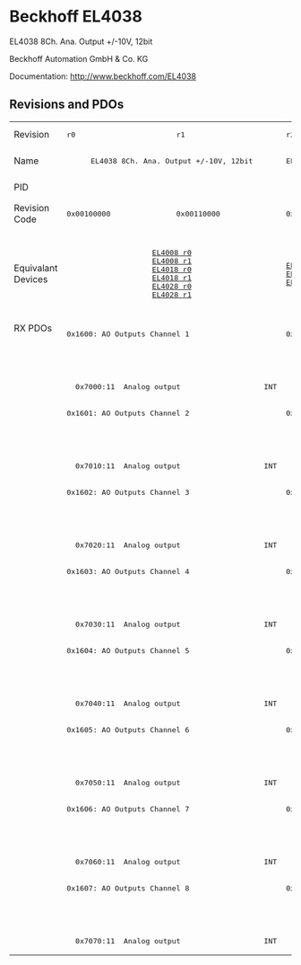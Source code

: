# Beckhoff EL4038

EL4038 8Ch. Ana. Output +/-10V, 12bit

Beckhoff Automation GmbH & Co. KG

Documentation: <a href="http://www.beckhoff.com/EL4038">http://www.beckhoff.com/EL4038</a>

## Revisions and PDOs
<table>
<tr >
<td class="first">Revision</td>
<td ><pre>r0</pre></td>
<td ><pre>r1</pre></td>
<td ><pre>r2</pre></td>
<td ><pre>r3</pre></td>
<td ><pre>r4</pre></td>
<td ><pre>r5</pre></td>
</tr>
<tr >
<td class="first">Name</td>
<td  colspan=2 align="center"><pre>EL4038 8Ch. Ana. Output +/-10V, 12bit</pre></td>
<td ><pre>EL4038 8Ch. Ana. Output -10/+10V, 12bit</pre></td>
<td  colspan=3 align="center"><pre>EL4038 8Ch. Ana. Output +/-10V, 12bit</pre></td>
</tr>
<tr >
<td class="first">PID</td>
<td  colspan=6 align="center"><pre>0x0fc63052</pre></td>
</tr>
<tr >
<td class="first">Revision Code</td>
<td ><pre>0x00100000</pre></td>
<td ><pre>0x00110000</pre></td>
<td ><pre>0x00120000</pre></td>
<td ><pre>0x00130000</pre></td>
<td ><pre>0x00140000</pre></td>
<td ><pre>0x00150000</pre></td>
</tr>
<tr >
<td class="first">Equivalant Devices</td>
<td  colspan=2 align="center"><pre><a href="EL4008">EL4008 r0</a><br/><a href="EL4008">EL4008 r1</a><br/><a href="EL4018">EL4018 r0</a><br/><a href="EL4018">EL4018 r1</a><br/><a href="EL4028">EL4028 r0</a><br/><a href="EL4028">EL4028 r1</a></pre></td>
<td ><pre><a href="EL4008">EL4008 r2</a><br/><a href="EL4018">EL4018 r2</a><br/><a href="EL4028">EL4028 r2</a></pre></td>
<td  colspan=2 align="center"><pre><a href="EJ4008">EJ4008 r4</a><br/><a href="EJ4018">EJ4018 r0</a><br/><a href="EL4008">EL4008 r3</a><br/><a href="EL4008">EL4008 r4</a><br/><a href="EL4018">EL4018 r3</a><br/><a href="EL4018">EL4018 r4</a><br/><a href="EL4028">EL4028 r3</a><br/><a href="EL4028">EL4028 r4</a><br/><a href="EL4028">EL4028 r5</a></pre></td>
<td ><pre><a href="EL4008">EL4008 r5</a><br/><a href="EL4018">EL4018 r5</a><br/><a href="EL4028">EL4028 r6</a></pre></td>
</tr>
<tr class="rxpdo pdosection">
<td class="first" rowspan=24 valign=top>RX PDOs</td>
<td colspan=2 align="left"><pre>0x1600: AO Outputs Channel 1</pre></td>
<td><pre>0x1600: AO Output Channel 1</pre></td>
<td colspan=3 align="left"><pre>0x1600: AO Outputs Channel 1</pre></td>
<td></td>
</tr>
<tr class="rxpdo">
<td  colspan=2 align="left"></td>
<td ><pre>  0x7000:01  Analog output                   INT</pre></td>
<td  colspan=3 align="left"></td>
</tr>
<tr class="rxpdo">
<td  colspan=2 align="left"><pre>  0x7000:11  Analog output                   INT</pre></td>
<td ></td>
<td  colspan=3 align="left"><pre>  0x7000:11  Analog output                   INT</pre></td>
</tr>
<tr class="rxpdo pdosection">
<td  colspan=2 align="left"><pre>0x1601: AO Outputs Channel 2</pre></td>
<td ><pre>0x1601: AO Output Channel 2</pre></td>
<td  colspan=3 align="left"><pre>0x1601: AO Outputs Channel 2</pre></td>
</tr>
<tr class="rxpdo">
<td  colspan=2 align="left"></td>
<td ><pre>  0x7010:01  Analog output                   INT</pre></td>
<td  colspan=3 align="left"></td>
</tr>
<tr class="rxpdo">
<td  colspan=2 align="left"><pre>  0x7010:11  Analog output                   INT</pre></td>
<td ></td>
<td  colspan=3 align="left"><pre>  0x7010:11  Analog output                   INT</pre></td>
</tr>
<tr class="rxpdo pdosection">
<td  colspan=2 align="left"><pre>0x1602: AO Outputs Channel 3</pre></td>
<td ><pre>0x1602: AO Output Channel 3</pre></td>
<td  colspan=3 align="left"><pre>0x1602: AO Outputs Channel 3</pre></td>
</tr>
<tr class="rxpdo">
<td  colspan=2 align="left"></td>
<td ><pre>  0x7020:01  Analog output                   INT</pre></td>
<td  colspan=3 align="left"></td>
</tr>
<tr class="rxpdo">
<td  colspan=2 align="left"><pre>  0x7020:11  Analog output                   INT</pre></td>
<td ></td>
<td  colspan=3 align="left"><pre>  0x7020:11  Analog output                   INT</pre></td>
</tr>
<tr class="rxpdo pdosection">
<td  colspan=2 align="left"><pre>0x1603: AO Outputs Channel 4</pre></td>
<td ><pre>0x1603: AO Output Channel 4</pre></td>
<td  colspan=3 align="left"><pre>0x1603: AO Outputs Channel 4</pre></td>
</tr>
<tr class="rxpdo">
<td  colspan=2 align="left"></td>
<td ><pre>  0x7030:01  Analog output                   INT</pre></td>
<td  colspan=3 align="left"></td>
</tr>
<tr class="rxpdo">
<td  colspan=2 align="left"><pre>  0x7030:11  Analog output                   INT</pre></td>
<td ></td>
<td  colspan=3 align="left"><pre>  0x7030:11  Analog output                   INT</pre></td>
</tr>
<tr class="rxpdo pdosection">
<td  colspan=2 align="left"><pre>0x1604: AO Outputs Channel 5</pre></td>
<td ><pre>0x1604: AO Output Channel 5</pre></td>
<td  colspan=3 align="left"><pre>0x1604: AO Outputs Channel 5</pre></td>
</tr>
<tr class="rxpdo">
<td  colspan=2 align="left"></td>
<td ><pre>  0x7040:01  Analog output                   INT</pre></td>
<td  colspan=3 align="left"></td>
</tr>
<tr class="rxpdo">
<td  colspan=2 align="left"><pre>  0x7040:11  Analog output                   INT</pre></td>
<td ></td>
<td  colspan=3 align="left"><pre>  0x7040:11  Analog output                   INT</pre></td>
</tr>
<tr class="rxpdo pdosection">
<td  colspan=2 align="left"><pre>0x1605: AO Outputs Channel 6</pre></td>
<td ><pre>0x1605: AO Output Channel 6</pre></td>
<td  colspan=3 align="left"><pre>0x1605: AO Outputs Channel 6</pre></td>
</tr>
<tr class="rxpdo">
<td  colspan=2 align="left"></td>
<td ><pre>  0x7050:01  Analog output                   INT</pre></td>
<td  colspan=3 align="left"></td>
</tr>
<tr class="rxpdo">
<td  colspan=2 align="left"><pre>  0x7050:11  Analog output                   INT</pre></td>
<td ></td>
<td  colspan=3 align="left"><pre>  0x7050:11  Analog output                   INT</pre></td>
</tr>
<tr class="rxpdo pdosection">
<td  colspan=2 align="left"><pre>0x1606: AO Outputs Channel 7</pre></td>
<td ><pre>0x1606: AO Output Channel 7</pre></td>
<td  colspan=3 align="left"><pre>0x1606: AO Outputs Channel 7</pre></td>
</tr>
<tr class="rxpdo">
<td  colspan=2 align="left"></td>
<td ><pre>  0x7060:01  Analog output                   INT</pre></td>
<td  colspan=3 align="left"></td>
</tr>
<tr class="rxpdo">
<td  colspan=2 align="left"><pre>  0x7060:11  Analog output                   INT</pre></td>
<td ></td>
<td  colspan=3 align="left"><pre>  0x7060:11  Analog output                   INT</pre></td>
</tr>
<tr class="rxpdo pdosection">
<td  colspan=2 align="left"><pre>0x1607: AO Outputs Channel 8</pre></td>
<td ><pre>0x1607: AO Output Channel 8</pre></td>
<td  colspan=3 align="left"><pre>0x1607: AO Outputs Channel 8</pre></td>
</tr>
<tr class="rxpdo">
<td  colspan=2 align="left"></td>
<td ><pre>  0x7070:01  Analog output                   INT</pre></td>
<td  colspan=3 align="left"></td>
</tr>
<tr class="rxpdo">
<td  colspan=2 align="left"><pre>  0x7070:11  Analog output                   INT</pre></td>
<td ></td>
<td  colspan=3 align="left"><pre>  0x7070:11  Analog output                   INT</pre></td>
</tr>
</table>
